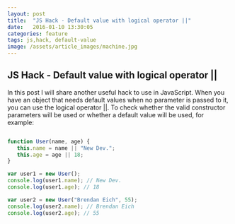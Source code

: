 ```yaml
---
layout: post
title:  "JS Hack - Default value with logical operator ||"
date:   2016-01-10 13:30:05
categories: feature
tags: js,hack, default-value
image: /assets/article_images/machine.jpg
---
```


JS Hack - Default value with logical operator || 
----------------  

In this post I will share another useful hack to use in JavaScript. 
When you have an object that needs default values when no parameter is passed to it, you can use the logical operator ||. 
To check whether the valid constructor parameters will be used or whether a default value will be used, for example:

```javascript

function User(name, age) {
   this.name = name || "New Dev.";
   this.age = age || 18;
}

var user1 = new User();
console.log(user1.name); // New Dev.
console.log(user1.age); // 18

var user2 = new User("Brendan Eich", 55);
console.log(user2.name); // Brendan Eich
console.log(user2.age); // 55

```
